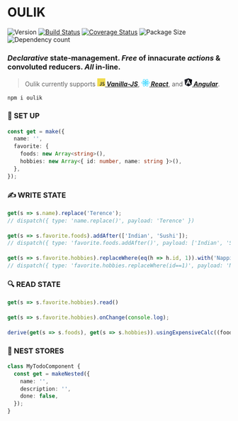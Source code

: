 # OULIK #

![Version](https://img.shields.io/npm/v/oulik.svg)
[![Build Status](https://travis-ci.org/Memeplexx/oulik.svg?branch=master)](https://travis-ci.org/Memeplexx/oulik.svg?branch=master)
[![Coverage Status](https://coveralls.io/repos/github/Memeplexx/oulik/badge.svg?branch=master)](https://coveralls.io/github/Memeplexx/oulik?branch=master)
![Package Size](https://badgen.net/bundlephobia/minzip/oulik)
![Dependency count](https://badgen.net/bundlephobia/dependency-count/oulik)

### *Declarative* state-management. *Free* of innacurate *actions* & convoluted reducers. *All* in-line.

> Oulik currently supports ***[![](./docs/assets/javascript.png)&nbsp;Vanilla-JS](https://memeplexx.github.io/oulik/docs/vanilla-js)***, ***[![](./docs/assets/react.png)&nbsp;React](https://memeplexx.github.io/oulik/docs/read)***, and ***[![](./docs/assets/angular.png)&nbsp;Angular](https://memeplexx.github.io/oulik/docs/angular)***.  

```console
npm i oulik
```
### 🌈 SET UP
```ts
const get = make({
  name: '',
  favorite: {
    foods: new Array<string>(),
    hobbies: new Array<{ id: number, name: string }>(),
  },
});
```  
### ✍️ WRITE STATE  
```ts
get(s => s.name).replace('Terence');
// dispatch({ type: 'name.replace()', payload: 'Terence' })

get(s => s.favorite.foods).addAfter(['Indian', 'Sushi']);
// dispatch({ type: 'favorite.foods.addAfter()', payload: ['Indian', 'Sushi'] })

get(s => s.favorite.hobbies).replaceWhere(eq(h => h.id, 1)).with('Napping');
// dispatch({ type: 'favorite.hobbies.replaceWhere(id==1)', payload: 'Napping' })
```
### 🔍 READ STATE
```ts
get(s => s.favorite.hobbies).read()

get(s => s.favorite.hobbies).onChange(console.log);

derive(get(s => s.foods), get(s => s.hobbies)).usingExpensiveCalc((foods, hobbies) => /* some big calc */)
```
### 🥚 NEST STORES
```ts
class MyTodoComponent {
  const get = makeNested({
    name: '',
    description: '',
    done: false,
  });
}
```